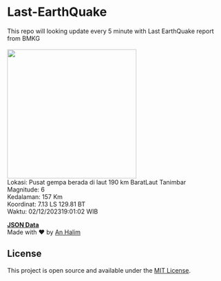 # Last-EarthQuake
This repo will looking update every 5 minute with Last EarthQuake report from BMKG
<br>
<br>
<img src="https://static.bmkg.go.id/20231202190102.mmi.jpg" width="300"/>
<br>
Lokasi: Pusat gempa berada di laut 190 km BaratLaut Tanimbar <br>
Magnitude: 6 <br>
Kedalaman: 157 Km <br>
Koordinat: 7.13 LS 129.81 BT <br>
Waktu: 02/12/202319:01:02 WIB <br>

<a href="./data/data.json">**JSON Data**</a>
<br>
Made with ❤️ by <a href="https://github.com/an-halim">An Halim</a>
## License

This project is open source and available under the [MIT License](LICENSE).
